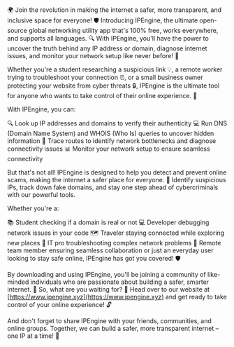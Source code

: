 🌍 Join the revolution in making the internet a safer, more transparent, and inclusive space for everyone! 🛡️ Introducing IPEngine, the ultimate open-source global networking utility app that's 100% free, works everywhere, and supports all languages. 🔍 With IPEngine, you'll have the power to uncover the truth behind any IP address or domain, diagnose internet issues, and monitor your network setup like never before! 📡

Whether you're a student researching a suspicious link 💡, a remote worker trying to troubleshoot your connection ⏰, or a small business owner protecting your website from cyber threats 🔒, IPEngine is the ultimate tool for anyone who wants to take control of their online experience. 🚀

With IPEngine, you can:

🔍 Look up IP addresses and domains to verify their authenticity
💻 Run DNS (Domain Name System) and WHOIS (Who Is) queries to uncover hidden information
📍 Trace routes to identify network bottlenecks and diagnose connectivity issues
📊 Monitor your network setup to ensure seamless connectivity

But that's not all! IPEngine is designed to help you detect and prevent online scams, making the internet a safer place for everyone. 🚫 Identify suspicious IPs, track down fake domains, and stay one step ahead of cybercriminals with our powerful tools.

Whether you're a:

📚 Student checking if a domain is real or not
💻 Developer debugging network issues in your code
🗺️ Traveler staying connected while exploring new places
🏢 IT pro troubleshooting complex network problems
🤝 Remote team member ensuring seamless collaboration
or just an everyday user looking to stay safe online, IPEngine has got you covered! 🛡️

By downloading and using IPEngine, you'll be joining a community of like-minded individuals who are passionate about building a safer, smarter internet. 💪 So, what are you waiting for? 🎉 Head over to our website at [https://www.ipengine.xyz](https://www.ipengine.xyz) and get ready to take control of your online experience! 🔓

And don't forget to share IPEngine with your friends, communities, and online groups. Together, we can build a safer, more transparent internet – one IP at a time! 🌟